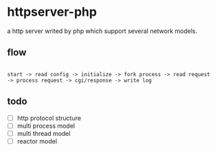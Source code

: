 # httpserver-php

a http server writed by php which support several network models.

## flow

```

start -> read config -> initialize -> fork process -> read request 
-> process request -> cgi/response -> write log

``` 

## todo

- [ ] http protocol structure
- [ ] multi process model
- [ ] multi thread model
- [ ] reactor model